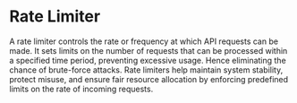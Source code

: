 # Rate Limiter

A rate limiter controls the rate or frequency at which API requests can be made. It sets limits on the number of requests that can be processed within a specified time period, preventing excessive usage. Hence eliminating the chance of brute-force attacks. Rate limiters help maintain system stability, protect misuse, and ensure fair resource allocation by enforcing predefined limits on the rate of incoming requests.
